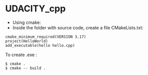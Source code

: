 # UDACITY_cpp

- Using cmake:
- Inside the folder with source code, create a file CMakeLists.txt:

```
cmake_minimum_required(VERSION 3.17)
project(HelloWorld)
add_executable(hello hello.cpp)
```

To create .exe :
```
$ cmake .
$ cmake -- build .
```
